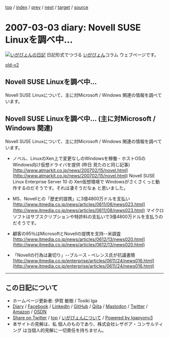 [top](../index.html) 
 / [index](index.html) 
 / [prev](ig070302.html) 
 / [next](ig070311.html) 
 / [target](https://www.igapyon.jp/igapyon/diary/2007/ig070303.html) 
 / [source](https://github.com/igapyon/diary/blob/master/2007/ig070303.src.md) 

2007-03-03 diary: Novell SUSE Linuxを調べ中…
=====================================================================================================
[![いがぴょんの日記](https://www.igapyon.jp/igapyon/diary/images/iga200306s.jpg "いがぴょん")](https://www.igapyon.jp/igapyon/diary/memo/memoigapyon.html) 日記形式でつづる [いがぴょん](https://www.igapyon.jp/igapyon/diary/memo/memoigapyon.html)コラム ウェブページです。

[old-v2](ig070303-orig.html)

## Novell SUSE Linuxを調べ中…

Novell SUSE Linuxについて、主に対Microsoft / Windows 関連の情報を調べています。


## Novell SUSE Linuxを調べ中… (主に対Microsoft / Windows 関連)

Novell SUSE Linuxについて、主に対Microsoft / Windows 関連の情報を調べています。

* ノベル、LinuxのXen上で変更なしのWindowsを稼働 - ホストOSのWindows向け仮想ドライバを提供 (昨日 見たのと同じ記事)
  [http://www.atmarkit.co.jp/news/200702/15/novel.html](http://www.atmarkit.co.jp/news/200702/15/novel.html)
  Novell SUSE Linux Enterprise Server 10 の Xen仮想環境で Windowsがさくさくっと動作するのだそうです。それは凄そうだなぁ
  と思いました。
  
* MS、Novellとの「歴史的提携」に3億4800万ドルを支払い
  [http://www.itmedia.co.jp/news/articles/0611/08/news023.html](http://www.itmedia.co.jp/news/articles/0611/08/news023.html)
  マイクロソフトはサブスクリプションや特許料の支払いで3億4800万ドルを支払うのだそうです。
  
* 顧客の95％はMicrosoftとNovellの提携を支持--米調査
  [http://www.itmedia.co.jp/news/articles/0612/13/news020.html](http://www.itmedia.co.jp/news/articles/0612/13/news020.html)
  
* 「Novellの行為は裏切り」--ブルース・ペレンス氏が抗議書簡
  [http://www.itmedia.co.jp/enterprise/articles/0611/24/news016.html](http://www.itmedia.co.jp/enterprise/articles/0611/24/news016.html)


----------------------------------------------------------------------------------------------------

## この日記について

* ホームページ更新者: 伊賀 敏樹 / Tosiki Iga
* [Diary](https://www.igapyon.jp/igapyon/diary/) / [Facebook](https://www.facebook.com/igapyon) / [LinkedIn](https://www.linkedin.com/in/toshikiiga) / [GitHub](https://github.com/igapyon) / [Qiita](https://qiita.com/igapyon) / [Mastodon](https://social.vivaldi.net/@igapyon) / [Twitter](https://twitter.com/ToshikiIga) / [Amazon](https://www.amazon.co.jp/%E4%BC%8A%E8%B3%80-%E6%95%8F%E6%A8%B9/e/B004LTQWCQ) / [OSDN](https://ja.osdn.net/users/iga/)
* [Share on Twitter](https://twitter.com/intent/tweet?hashtags=igapyon%2Cdiary%2C%E3%81%84%E3%81%8C%E3%81%B4%E3%82%87%E3%82%93&text=Novell+SUSE+Linux%E3%82%92%E8%AA%BF%E3%81%B9%E4%B8%AD%E2%80%A6&url=https%3A%2F%2Fwww.igapyon.jp%2Figapyon%2Fdiary%2F2007%2Fig070303.html) / [top](../index.html) / [いがぴょんについて](https://www.igapyon.jp/igapyon/diary/memo/memoigapyon.html) / [Powered by Igapyonv3](https://github.com/igapyon/igapyonv3)
* 本サイトの見解は、私 個人のものであり、株式会社レザボア・コンサルティング は当個人的見解に一切責任を持ちません。 
